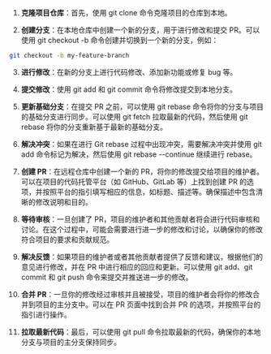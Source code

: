 1. **克隆项目仓库**：首先，使用 git clone 命令克隆项目的仓库到本地。

2. **创建分支**：在本地仓库中创建一个新的分支，用于进行修改和提交 PR。可以使用 git checkout -b 命令创建并切换到一个新的分支，例如：

```bash
git checkout -b my-feature-branch
```

3. **进行修改**：在新的分支上进行代码修改、添加新功能或修复 bug 等。

4. **提交修改**：使用 git add 和 git commit 命令将修改提交到本地分支。

5. **更新基础分支**：在提交 PR 之前，可以使用 git rebase 命令将你的分支与项目的基础分支进行同步。可以使用 git fetch 拉取最新的代码，然后使用 git rebase 将你的分支重新基于最新的基础分支。

6. **解决冲突**：如果在进行 Git rebase 过程中出现冲突，需要解决冲突并使用 git add 命令标记为解决，然后使用 git rebase --continue 继续进行 rebase。

7. **创建 PR**：在远程仓库中创建一个新的 PR，将你的修改提交给项目的维护者。可以在项目的代码托管平台（如 GitHub、GitLab 等）上找到创建 PR 的选项，并按照平台的指引填写相应的信息，如标题、描述等。确保描述中包含清晰的修改说明和目的。

8. **等待审核**：一旦创建了 PR，项目的维护者和其他贡献者将会进行代码审核和讨论。在这个过程中，可能会需要进行进一步的修改和讨论，以确保你的修改符合项目的要求和贡献规范。

9. **解决反馈**：如果项目的维护者或者其他贡献者提供了反馈和建议，根据他们的意见进行修改，并在 PR 中进行相应的回应和更新。可以使用 git add、git commit 和 git push 命令来提交并推送进一步的修改。

10. **合并 PR**：一旦你的修改经过审核并且被接受，项目的维护者会将你的修改合并到项目的主分支中。可以在 PR 页面中找到合并 PR 的选项，并按照平台的指引进行操作。

11. **拉取最新代码**：最后，可以使用 git pull 命令拉取最新的代码，确保你的本地分支与项目的主分支保持同步。
